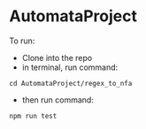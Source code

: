# AutomataProject

To run:
- Clone into the repo
- in terminal, run command:
~~~
cd AutomataProject/regex_to_nfa
~~~
- then run command:
~~~
npm run test
~~~
